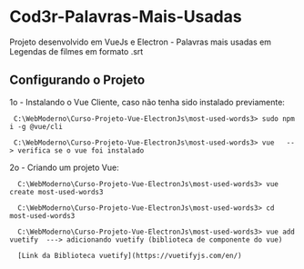# Cod3r-Palavras-Mais-Usadas
Projeto desenvolvido em VueJs e Electron - Palavras mais usadas em Legendas de filmes em formato .srt

## Configurando o Projeto

1o - Instalando o Vue Cliente, caso não tenha sido instalado previamente:

     C:\WebModerno\Curso-Projeto-Vue-ElectronJs\most-used-words3> sudo npm i -g @vue/cli
     
     C:\WebModerno\Curso-Projeto-Vue-ElectronJs\most-used-words3> vue   --> verifica se o vue foi instalado
    
2o - Criando um projeto Vue:

      C:\WebModerno\Curso-Projeto-Vue-ElectronJs\most-used-words3> vue create most-used-words3
      
      C:\WebModerno\Curso-Projeto-Vue-ElectronJs\most-used-words3> cd most-used-words3
      
      C:\WebModerno\Curso-Projeto-Vue-ElectronJs\most-used-words3> vue add vuetify  ---> adicionando vuetify (biblioteca de componente do vue)
      
      [Link da Biblioteca vuetify](https://vuetifyjs.com/en/)
